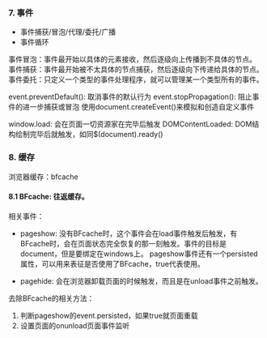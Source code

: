 ### 7. 事件
* 事件捕获/冒泡/代理/委托/广播
* 事件循环

事件冒泡：事件最开始以具体的元素接收，然后逐级向上传播到不具体的节点。
事件捕获：事件最开始被不太具体的节点捕获，然后逐级向下传递给具体的节点。
事件委托：只定义一个类型的事件处理程序，就可以管理某一个类型所有的事件。


event.preventDefault(): 取消事件的默认行为
event.stopPropagation(): 阻止事件的进一步捕获或冒泡
使用document.createEvent()来模拟和创造自定义事件

window.load: 会在页面一切资源家在完毕后触发
DOMContentLoaded: DOM结构绘制完毕后就触发，如同$(document).ready()

### 8. 缓存

浏览器缓存：bfcache

#### 8.1 BFcache: 往返缓存。

相关事件：
* pageshow: 没有BFcache时，这个事件会在load事件触发后触发，有BFcache时，会在页面状态完全恢复的那一刻触发。事件的目标是document，但是要绑定在windows上。
  pageshow事件还有一个persisted属性，可以用来表征是否使用了BFcache，true代表使用。

* pagehide: 会在浏览器卸载页面的时候触发，而且是在unload事件之前触发。

去除BFcache的相关方法：
1. 判断pageshow的event.persisted，如果true就页面重载
2. 设置页面的onunload页面事件监听




